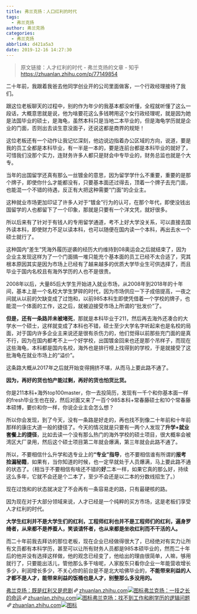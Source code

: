 ```yaml
---
title: 弗兰克扬：人口红利的时代
tags:
  - 弗兰克扬
author: 弗兰克扬
categories:
  - 弗兰克扬
abbrlink: d421a5a3
date: 2019-12-16 14:27:30
---
```



> 原文链接：人才红利的时代 - 弗兰克扬的文章 - 知乎
       <https://zhuanlan.zhihu.com/p/77149854>

<!--more-->

<div class="Post-RichTextContainer"><div class="RichText ztext Post-RichText"><p>二十年前，我跟着我爸去他同学创业开的公司里面做客，一个行政经理接待了我们。</p><p>跟这位老板聊天的过程中，别的作为年少的我基本都没听懂，全程就听懂了这么一段话，大概意思就是说，他为啥要花这么多钱聘用这个女行政经理呢，就是因为她是法国毕业的硕士，是海龟，虽然本科只是当地二本毕业的，但是海龟学历就是企业的门面，否则出去谈生意没面子，还说这都是商界的规矩！</p><p>这位老板还有一个动作让我记忆深刻，他边说边指着办公区域的方向，说道，要是我的员工全都是本科毕业，有一半是一本的，要是连前台都是本科毕业的就好了，可惜我们没那个实力，连财务许多人都只是财会中专毕业的，财务总监也就是个大专。</p><p>当年的出国留学还真有那么一丝镀金的意思，因为留学学什么不重要，重要的是那个牌子，即使你什么才能都没有，只要基本面还过得去，顶着一个牌子去充门面，也能混一个不错的待遇，反正有大把这种需要“门面”的企业主。</p><p>这种就业市场更加印证了许多人对于“镀金”行为的认可，在那个年代，即使没钱出国留学的人也都留下了一个印象，那就是只要有一个洋文凭，就好很多。</p><p>所以后来有了针对于有钱人的专用留学通道，考不上好大学没关系，可以直接去国外读本科，即使财力不足以读本科，也可以随便在国内读一个本科，再出去水一个硕士就行了。</p><p>这种国内“差生”凭海外履历逆袭的经历大约维持到08奥运会之后就结束了，因为企业主发现这样为了一个门面搞一堆只能充个基本面的员工已经不太合适了，究其根本原因其实是因为市场上已经有了越来越多的优质大学毕业生可供选择了，而且毕业于国内名校且有海外学历的人也不是很贵。</p><p>2008年以后，大量85后大学生开始进入就业市场，从2008年到2018年的十年间，基本上是一个名校大学生梦碎的时代，因为市场供应一下子成倍提高，一夜之间就从以前的欠缺变成了过饱和，以前985本科生即使凭借着一个学校的牌子，也能混一个体面的工作，这之后，就被迫接受市场上所谓的“批发价”了。</p><p><b>但是，还有一条路并未被堵死</b>，那就是本科毕业于211，然后再去海外还凑合的大学水一个硕士，这样就变成了本科也不错，硕士至少大学名字听起来也是名校的局面，对于国内许多企业主来说还是很有杀伤力的，他们觉得以前那些充门面的是真不行，因为在国内都考不上一个好学校，出国镀金回来也还是那个吊样子，而现在这些海龟，本科都是国内名校，海外也是排行榜上找得到的学校，于是就接受了这批海龟在就业市场上的“溢价”。</p><p>这条路大概从2017年之后就开始变得拥挤不堪，从而马上要此路不通了。</p><p><b>因为，再好的货也怕产能过剩，再好的货也怕货比货。</b></p><p>你是211本科+海外top100master，你一去投简历，发现有一千个和你基本面一样的fresh毕业生也在投，然后对面又来了一百个985本科+常春藤硕士和10个常春藤本硕博，要价和你一样，你说企业主会怎么想？</p><p>所以你会发现，到了今天，没有一条路是好走的，再也找不到像二十年前和十年前那样的康庄大道一般的捷径了。今天的情况就是只要有一两个人发现了<b>升学+就业套餐上的捷径</b>，比如去读一个没有那么热门的海外学校的硕士项目，很大概率会被湾区大厂录用，然后这个硕士项目第二年就会爆满，第三年就会此路不通了。</p><p>所以，不要相信什么升学和选专业上的<b>“专业”指导</b>，也不要相信谁有所谓的<b>报考捡漏秘籍</b>，如果有，当你知道的时候，也一定早就处于人员爆满，马上要此路不通的状态了。（相当于不要相信有啥还不错的<b>好</b>二本一样，如果它真的那么好，持续这么多年，它就不会还是个二本了，至少不会还是以二本的分数线招生了。）</p><p>现在过饱和的状态就决定了不会再有一条容易走的路，只有最硬核的路。</p><p>因为现在对于大部分领域来说，人才已经是一个纯粹的买方市场，这是老板们享受人才红利的时代。</p><p><b>大学生红利并不是大学生们的红利，工程师红利也并不是工程师们的红利，遍身罗绮者，从来都不是养蚕人，笑谈请怀者，也从来都是坐收红利而不干活的人。</b></p><p>而二十年前我去拜访的那位老板，现在企业已经做得很大了，已经绝对有实力让所有文员都有本科学历，甚至可以让所有财务人员都是985本硕毕业的，然而二十年后的他并没有选择这样做，他的观念已经变了，他给出的理由很简单，人嘛，够用就行了，只要能出活儿，管他那么多干啥呢，人家股东只看你企业一年能营收增长多少，利润增长多少，不关心你的前台是不是北大哈佛毕业的，<b>不能带来利益的人才都不是人才，能带来利益的饭桶也是人才，别整那么多没用的。</b></p><a target="_blank" href="https://zhuanlan.zhihu.com/p/62555481" data-draft-node="block" data-draft-type="link-card" data-image="https://pic1.zhimg.com/v2-1a02c0cd898aecd0f9836a35c15bdbb0_180x120.jpg" data-image-width="750" data-image-height="272" class="LinkCard LinkCard--hasImage" data-za-detail-view-id="172"><span class="LinkCard-backdrop" style="background-image:url(https://pic1.zhimg.com/v2-1a02c0cd898aecd0f9836a35c15bdbb0_180x120.jpg)"></span><span class="LinkCard-content"><span class="LinkCard-text"><span class="LinkCard-title" data-text="true">弗兰克扬：既是红利又是悲剧</span><span class="LinkCard-meta"><span style="display:inline-flex;align-items:center">​<svg class="Zi Zi--InsertLink" fill="currentColor" viewBox="0 0 24 24" width="17" height="17"><path d="M6.77 17.23c-.905-.904-.94-2.333-.08-3.193l3.059-3.06-1.192-1.19-3.059 3.058c-1.489 1.489-1.427 3.954.138 5.519s4.03 1.627 5.519.138l3.059-3.059-1.192-1.192-3.059 3.06c-.86.86-2.289.824-3.193-.08zm3.016-8.673l1.192 1.192 3.059-3.06c.86-.86 2.289-.824 3.193.08.905.905.94 2.334.08 3.194l-3.059 3.06 1.192 1.19 3.059-3.058c1.489-1.489 1.427-3.954-.138-5.519s-4.03-1.627-5.519-.138L9.786 8.557zm-1.023 6.68c.33.33.863.343 1.177.029l5.34-5.34c.314-.314.3-.846-.03-1.176-.33-.33-.862-.344-1.176-.03l-5.34 5.34c-.314.314-.3.846.03 1.177z" fill-rule="evenodd"></path></svg></span>zhuanlan.zhihu.com</span></span><span class="LinkCard-imageCell"><img class="LinkCard-image LinkCard-image--horizontal" alt="图标" src="https://pic1.zhimg.com/v2-1a02c0cd898aecd0f9836a35c15bdbb0_180x120.jpg"></span></span></a><a target="_blank" href="https://zhuanlan.zhihu.com/p/65134554" data-draft-node="block" data-draft-type="link-card" data-image="https://pic2.zhimg.com/v2-47702f5a2876dc8318520e61c4dd6d79_180x120.jpg" data-image-width="987" data-image-height="380" class="LinkCard LinkCard--hasImage" data-za-detail-view-id="172"><span class="LinkCard-backdrop" style="background-image:url(https://pic2.zhimg.com/v2-47702f5a2876dc8318520e61c4dd6d79_180x120.jpg)"></span><span class="LinkCard-content"><span class="LinkCard-text"><span class="LinkCard-title" data-text="true">弗兰克扬：一技之长的命运</span><span class="LinkCard-meta"><span style="display:inline-flex;align-items:center">​<svg class="Zi Zi--InsertLink" fill="currentColor" viewBox="0 0 24 24" width="17" height="17"><path d="M6.77 17.23c-.905-.904-.94-2.333-.08-3.193l3.059-3.06-1.192-1.19-3.059 3.058c-1.489 1.489-1.427 3.954.138 5.519s4.03 1.627 5.519.138l3.059-3.059-1.192-1.192-3.059 3.06c-.86.86-2.289.824-3.193-.08zm3.016-8.673l1.192 1.192 3.059-3.06c.86-.86 2.289-.824 3.193.08.905.905.94 2.334.08 3.194l-3.059 3.06 1.192 1.19 3.059-3.058c1.489-1.489 1.427-3.954-.138-5.519s-4.03-1.627-5.519-.138L9.786 8.557zm-1.023 6.68c.33.33.863.343 1.177.029l5.34-5.34c.314-.314.3-.846-.03-1.176-.33-.33-.862-.344-1.176-.03l-5.34 5.34c-.314.314-.3.846.03 1.177z" fill-rule="evenodd"></path></svg></span>zhuanlan.zhihu.com</span></span><span class="LinkCard-imageCell"><img class="LinkCard-image LinkCard-image--horizontal" alt="图标" src="https://pic2.zhimg.com/v2-47702f5a2876dc8318520e61c4dd6d79_180x120.jpg"></span></span></a><a target="_blank" href="https://zhuanlan.zhihu.com/p/25911759" data-draft-node="block" data-draft-type="link-card" data-image="https://pic2.zhimg.com/v2-6bcee5565a51714c9fd40d82d29befbd_180x120.jpg" data-image-width="580" data-image-height="435" class="LinkCard LinkCard--hasImage" data-za-detail-view-id="172"><span class="LinkCard-backdrop" style="background-image:url(https://pic2.zhimg.com/v2-6bcee5565a51714c9fd40d82d29befbd_180x120.jpg)"></span><span class="LinkCard-content"><span class="LinkCard-text"><span class="LinkCard-title" data-text="true">弗兰克扬：找不到工作和刷学历的逻辑问题</span><span class="LinkCard-meta"><span style="display:inline-flex;align-items:center">​<svg class="Zi Zi--InsertLink" fill="currentColor" viewBox="0 0 24 24" width="17" height="17"><path d="M6.77 17.23c-.905-.904-.94-2.333-.08-3.193l3.059-3.06-1.192-1.19-3.059 3.058c-1.489 1.489-1.427 3.954.138 5.519s4.03 1.627 5.519.138l3.059-3.059-1.192-1.192-3.059 3.06c-.86.86-2.289.824-3.193-.08zm3.016-8.673l1.192 1.192 3.059-3.06c.86-.86 2.289-.824 3.193.08.905.905.94 2.334.08 3.194l-3.059 3.06 1.192 1.19 3.059-3.058c1.489-1.489 1.427-3.954-.138-5.519s-4.03-1.627-5.519-.138L9.786 8.557zm-1.023 6.68c.33.33.863.343 1.177.029l5.34-5.34c.314-.314.3-.846-.03-1.176-.33-.33-.862-.344-1.176-.03l-5.34 5.34c-.314.314-.3.846.03 1.177z" fill-rule="evenodd"></path></svg></span>zhuanlan.zhihu.com</span></span><span class="LinkCard-imageCell"><img class="LinkCard-image LinkCard-image--horizontal" alt="图标" src="https://pic2.zhimg.com/v2-6bcee5565a51714c9fd40d82d29befbd_180x120.jpg"></span></span></a><p></p></div></div>
